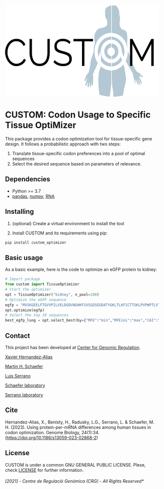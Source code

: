 <p align="center">
	<img src="img/logo.png" width="564" height="300">
</p>

# CUSTOM: Codon Usage to Specific Tissue OptiMizer

This package provides a codon optimization tool for tissue-specific gene design. It follows a probabilistic approach with two steps:
1) Translate tissue-specific codon preferences into a pool of optimal sequences
2) Select the desired sequence based on parameters of relevance.

## Dependencies

- Python >= 3.7
- [pandas](https://pandas.pydata.org/), [numpy](https://numpy.org/), [RNA](https://github.com/ViennaRNA/ViennaRNA)

## Installing

1) (optional) Create a virtual environment to install the tool

2) Install CUSTOM and its requirements using pip:
```bash
pip install custom_optimizer
```

## Basic usage

As a basic example, here is the code to optimize an eGFP protein to kidney:
```python
# Import package
from custom import TissueOptimizer
# Start the optimizer
opt = TissueOptimizer("kidney", n_pool=100)
# Optimize the eGFP sequence
egfp = "MVSKGEELFTGVVPILVELDGDVNGHKFSVSGEGEGDATYGKLTLKFICTTGKLPVPWPTLVTTLTYGVQCFSRYPDHMKQHDFFKSAMPEGYVQERTIFFKDDGNYKTRAEVKFEGDTLVNRIELKGIDFKEDGNILGHKLEYNYNSHNVYIMADKQKNGIKVNFKIRHNIEDGSVQLADHYQQNTPIGDGPVLLPDNHYLSTQSALSKDPNEKRDHMVLLEFVTAAGITLGMDELYK"
opt.optimize(egfp)
# Select the top 10 sequences
best_egfp_lung = opt.select_best(by={"MFE":"min","MFEini":"max","CAI":"max","CPB":"max","ENC":"min"},homopolymers=7, top=10)
```

## Contact

This project has been developed at [Center for Genomic Regulation](http://www.crg.eu/).

[Xavier Hernandez-Alias](mailto:xavier.hernandez@crg.eu)

[Martin H. Schaefer](mailto:martin.schaefer@ieo.it)

[Luis Serrano](mailto:luis.serrano@crg.eu)

[Schaefer laboratory](https://www.schaeferlab.org)

[Serrano laboratory](http://serranolab.crg.eu)


## Cite

Hernandez-Alias, X., Benisty, H., Radusky, L.G., Serrano, L. & Schaefer, M. H. (2023). Using protein-per-mRNA differences among human tissues in codon optimization. Genome Biology, 24(1):34. (https://doi.org/10.1186/s13059-023-02868-2)


## License

CUSTOM is under a common GNU GENERAL PUBLIC LICENSE. Plese, check [LICENSE](./LICENSE) for further information.

###### [2021] - Centre de Regulació Genòmica (CRG) - All Rights Reserved*
